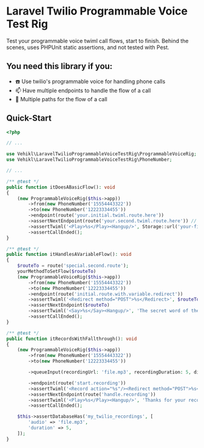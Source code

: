 # Laravel Twilio Programmable Voice Test Rig

Test your programmable voice twiml call flows, start to finish.
Behind the scenes, uses PHPUnit static assertions, and not tested with Pest.

## You need this library if you:

 - :telephone: Use twilio's programmable voice for handling phone calls
 - :mailbox: Have multiple endpoints to handle the flow of a call
 - :twisted_rightwards_arrows: Multiple paths for the flow of a call

## Quick-Start

```php
<?php

// ...

use Vehikl\LaravelTwilioProgrammableVoiceTestRig\ProgrammableVoiceRig;
use Vehikl\LaravelTwilioProgrammableVoiceTestRig\PhoneNumber;

// ...

/** @test */
public function itDoesABasicFlow(): void
{
    (new ProgrammableVoiceRig($this->app))
        ->from(new PhoneNumber('15554443322'))
        ->to(new PhoneNumber('12223334455'))
        ->endpoint(route('your.initial.twiml.route.here'))
        ->assertNextEndpoint(route('your.second.twiml.route.here')) // Assert that the initial endpoint routes to this endpoint
        ->assertTwiml('<Play>%s</Play><Hangup/>', Storage::url('your-file.mp3'))
        ->assertCallEnded();
}

/** @test */
public function itHandlesAVariableFlow(): void
{
    $routeTo = route('special.second.route');
    yourMethodToSetFlow($routeTo)
    (new ProgrammableVoiceRig($this->app))
        ->from(new PhoneNumber('15554443322'))
        ->to(new PhoneNumber('12223334455'))
        ->endpoint(route('initial.route.with.variable.redirect'))
        ->assertTwiml('<Redirect method="POST">%s</Redirect>', $routeTo)
        ->assertNextEndpoint($routeTo)
        ->assertTwiml('<Say>%s</Say><Hangup/>', 'The secret word of the day is apple')
        ->assertCallEnded();
}

/** @test */
public function itRecordsWithFallthrough(): void
{
    (new ProgrammableVoiceRig($this->app))
        ->from(new PhoneNumber('15554443322'))
        ->to(new PhoneNumber('12223334455'))

        ->queueInput(recordingUrl: 'file.mp3', recordingDuration: 5, digits: '123') // Removing this will cause the test to fail and the flow to go through missed.recording

        ->endpoint(route('start.recording'))
        ->assertTwiml('<Record action="%s"/><Redirect method="POST">%s</Redirect>', route('handle.recording'), route('missed.recording'))
        ->assertNextEndpoint(route('handle.recording'))
        ->assertTwiml('<Play>%s</Play><Hangup/>', 'Thanks for your recording')
        ->assertCallEnded();

    $this->assertDatabaseHas('my_twilio_recordings', [
        'audio' => 'file.mp3',
        'duration' => 5,
    ]);
}
```
